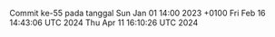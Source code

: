 Commit ke-55 pada tanggal Sun Jan 01 14:00 2023 +0100
Fri Feb 16 14:43:06 UTC 2024
Thu Apr 11 16:10:26 UTC 2024
